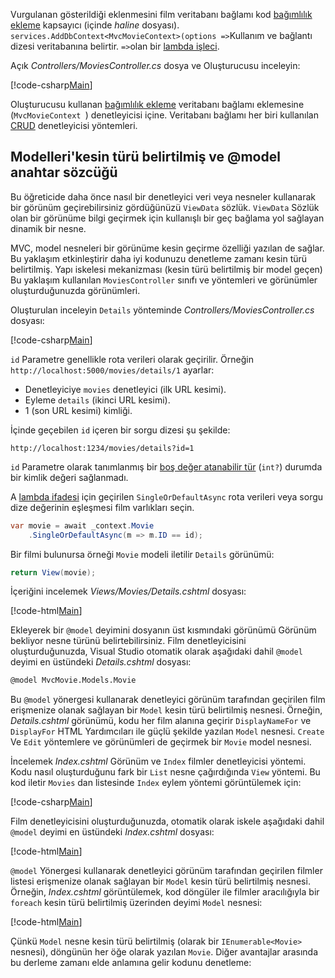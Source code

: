 Vurgulanan gösterildiği eklenmesini film veritabanı bağlamı kod [bağımlılık ekleme](xref:fundamentals/dependency-injection) kapsayıcı (içinde *haline* dosyası). `services.AddDbContext<MvcMovieContext>(options =>`Kullanım ve bağlantı dizesi veritabanına belirtir. `=>`olan bir [lambda işleci](https://docs.microsoft.com/dotnet/articles/csharp/language-reference/operators/lambda-operator).

Açık *Controllers/MoviesController.cs* dosya ve Oluşturucusu inceleyin:

<!-- l.. Make copy of Movies controller because we comment out the initial index method and update it later  -->

[!code-csharp[Main](../../tutorials/first-mvc-app/start-mvc/sample/MvcMovie/Controllers/MC1.cs?name=snippet_1)] 

Oluşturucusu kullanan [bağımlılık ekleme](xref:fundamentals/dependency-injection) veritabanı bağlamı eklemesine (`MvcMovieContext `) denetleyicisi içine. Veritabanı bağlamı her biri kullanılan [CRUD](https://wikipedia.org/wiki/Create,_read,_update_and_delete) denetleyicisi yöntemleri.

<a name="strongly-typed-models-keyword-label"></a>

## <a name="strongly-typed-models-and-the-model-keyword"></a>Modelleri'kesin türü belirtilmiş ve @model anahtar sözcüğü

Bu öğreticide daha önce nasıl bir denetleyici veri veya nesneler kullanarak bir görünüm geçirebilirsiniz gördüğünüzü `ViewData` sözlük. `ViewData` Sözlük olan bir görünüme bilgi geçirmek için kullanışlı bir geç bağlama yol sağlayan dinamik bir nesne.

MVC, model nesneleri bir görünüme kesin geçirme özelliği yazılan de sağlar. Bu yaklaşım etkinleştirir daha iyi kodunuzu denetleme zamanı kesin türü belirtilmiş. Yapı iskelesi mekanizması (kesin türü belirtilmiş bir model geçen) Bu yaklaşım kullanılan `MoviesController` sınıfı ve yöntemleri ve görünümler oluşturduğunuzda görünümleri.

Oluşturulan inceleyin `Details` yönteminde *Controllers/MoviesController.cs* dosyası:

[!code-csharp[Main](../../tutorials/first-mvc-app/start-mvc/sample/MvcMovie/Controllers/MoviesController.cs?name=snippet_details)]

`id` Parametre genellikle rota verileri olarak geçirilir. Örneğin `http://localhost:5000/movies/details/1` ayarlar:

* Denetleyiciye `movies` denetleyici (ilk URL kesimi).
* Eyleme `details` (ikinci URL kesimi).
* 1 (son URL kesimi) kimliği.

İçinde geçebilen `id` içeren bir sorgu dizesi şu şekilde:

`http://localhost:1234/movies/details?id=1`

`id` Parametre olarak tanımlanmış bir [boş değer atanabilir tür](https://docs.microsoft.com/dotnet/csharp/programming-guide/nullable-types/index) (`int?`) durumda bir kimlik değeri sağlanmadı.

A [lambda ifadesi](https://docs.microsoft.com/dotnet/articles/csharp/programming-guide/statements-expressions-operators/lambda-expressions) için geçirilen `SingleOrDefaultAsync` rota verileri veya sorgu dize değerinin eşleşmesi film varlıkları seçin.

```csharp
var movie = await _context.Movie
    .SingleOrDefaultAsync(m => m.ID == id);
```

Bir filmi bulunursa örneği `Movie` modeli iletilir `Details` görünümü:

```csharp
return View(movie);
   ```

İçeriğini incelemek *Views/Movies/Details.cshtml* dosyası:

[!code-html[Main](../../tutorials/first-mvc-app/start-mvc/sample/MvcMovie/Views/Movies/DetailsOriginal.cshtml)]

Ekleyerek bir `@model` deyimini dosyanın üst kısmındaki görünümü Görünüm bekliyor nesne türünü belirtebilirsiniz. Film denetleyicisini oluşturduğunuzda, Visual Studio otomatik olarak aşağıdaki dahil `@model` deyimi en üstündeki *Details.cshtml* dosyası:

```HTML
@model MvcMovie.Models.Movie
   ```

Bu `@model` yönergesi kullanarak denetleyici görünüm tarafından geçirilen film erişmenize olanak sağlayan bir `Model` kesin türü belirtilmiş nesnesi. Örneğin, *Details.cshtml* görünümü, kodu her film alanına geçirir `DisplayNameFor` ve `DisplayFor` HTML Yardımcıları ile güçlü şekilde yazılan `Model` nesnesi. `Create` Ve `Edit` yöntemlere ve görünümleri de geçirmek bir `Movie` model nesnesi.

İncelemek *Index.cshtml* Görünüm ve `Index` filmler denetleyicisi yöntemi. Kodu nasıl oluşturduğunu fark bir `List` nesne çağırdığında `View` yöntemi. Bu kod iletir `Movies` dan listesinde `Index` eylem yöntemi görüntülemek için:

[!code-csharp[Main](../../tutorials/first-mvc-app/start-mvc/sample/MvcMovie/Controllers/MC1.cs?name=snippet_index)]

Film denetleyicisini oluşturduğunuzda, otomatik olarak iskele aşağıdaki dahil `@model` deyimi en üstündeki *Index.cshtml* dosyası:

<!-- Copy Index.cshtml to IndexOriginal.cshtml -->

[!code-html[Main](../../tutorials/first-mvc-app/start-mvc/sample/MvcMovie/Views/Movies/IndexOriginal.cshtml?range=1)]

`@model` Yönergesi kullanarak denetleyici görünüm tarafından geçirilen filmler listesi erişmenize olanak sağlayan bir `Model` kesin türü belirtilmiş nesnesi. Örneğin, *Index.cshtml* görüntülemek, kod döngüler ile filmler aracılığıyla bir `foreach` kesin türü belirtilmiş üzerinden deyimi `Model` nesnesi:

[!code-html[Main](../../tutorials/first-mvc-app/start-mvc/sample/MvcMovie/Views/Movies/IndexOriginal.cshtml?highlight=1,31,34,37,40,43,46-48)]

Çünkü `Model` nesne kesin türü belirtilmiş (olarak bir `IEnumerable<Movie>` nesnesi), döngünün her öğe olarak yazılan `Movie`. Diğer avantajlar arasında bu derleme zamanı elde anlamına gelir kodunu denetleme:
